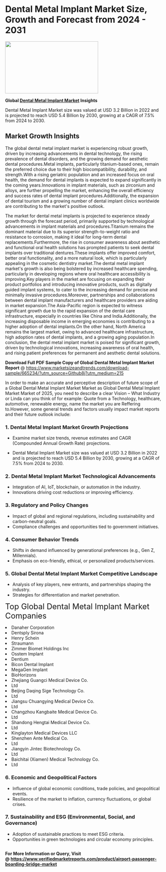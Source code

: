 <H1>Dental Metal Implant Market Size, Growth and Forecast from 2024 - 2031</H1><img class="aligncenter size-medium wp-image-584254" src="https://thirdeyenews.in/wp-content/uploads/2024/09/Global-Market-Research-300x168.jpeg" alt="" width="300" height="168" /><p><strong>Global&nbsp;<a href="https://www.marketsizeandtrends.com/download-sample/665234/?utm_source=Github8j?utm_medium=215">Dental Metal Implant Market</a> Insights</strong></p><p>Dental Metal Implant Market size was valued at USD 3.2 Billion in 2022 and is projected to reach USD 5.4 Billion by 2030, growing at a CAGR of 7.5% from 2024 to 2030.</p><p><h2>Market Growth Insights</h2> <p>The global dental metal implant market is experiencing robust growth, driven by increasing advancements in dental technology, the rising prevalence of dental disorders, and the growing demand for aesthetic dental procedures.Metal implants, particularly titanium-based ones, remain the preferred choice due to their high biocompatibility, durability, and strength.With a rising geriatric population and an increased focus on oral health, the demand for dental implants is expected to expand significantly in the coming years.Innovations in implant materials, such as zirconium and alloys, are further propelling the market, enhancing the overall efficiency and success rates of dental implant procedures.Additionally, the expansion of dental tourism and a growing number of dental implant clinics worldwide are contributing to the market's positive outlook.</p> <p>The market for dental metal implants is projected to experience steady growth through the forecast period, primarily supported by technological advancements in implant materials and procedures.Titanium remains the dominant material due to its superior strength-to-weight ratio and resistance to corrosion, making it ideal for long-term dental replacements.Furthermore, the rise in consumer awareness about aesthetic and functional oral health solutions has prompted patients to seek dental implants over traditional dentures.These implants offer improved comfort, better oral functionality, and a more natural look, which is particularly appealing in the cosmetic dentistry market.The dental metal implant market's growth is also being bolstered by increased healthcare spending, particularly in developing regions where oral healthcare accessibility is improving.Key players in the market are focusing on expanding their product portfolios and introducing innovative products, such as digitally guided implant systems, to cater to the increasing demand for precise and minimally invasive procedures.Moreover, partnerships and collaborations between dental implant manufacturers and healthcare providers are aiding in market expansion.The Asia-Pacific region is expected to witness significant growth due to the rapid expansion of the dental care infrastructure, especially in countries like China and India.Additionally, the increasing disposable income in emerging economies is contributing to a higher adoption of dental implants.On the other hand, North America remains the largest market, owing to advanced healthcare infrastructure, high adoption rates of dental implants, and a growing aging population.In conclusion, the dental metal implant market is poised for significant growth, driven by technological innovations, increasing awareness of oral health, and rising patient preferences for permanent and aesthetic dental solutions.</p> <p><span class=""><strong>Download Full PDF Sample Copy of Global Dental Metal Implant Market Report</strong> @ <a href="https://www.marketsizeandtrends.com/download-sample/665234/?utm_source=Github8j?utm_medium=215" target="_blank">https://www.marketsizeandtrends.com/download-sample/665234/?utm_source=Github8j?utm_medium=215</a></span></p><p>In order to make an accurate and perceptive description of future scope of a Global&nbsp;Dental Metal Implant Market Market as Global&nbsp;Dental Metal Implant Market Market of 2025, you need to describe a clear Vision &ndash; What Industry or Linda can you think of for example: Quote from a Technology, healthcare, automotive, renewable energy, name the market you are Reffering to.However, some general trends and factors usually impact market reports and their future outlook include:</p><h3>1.&nbsp;<strong>Dental Metal Implant Market Growth Projections</strong></h3><ul><li>Examine market size trends, revenue estimates and CAGR (Compounded Annual Growth Rate) projections.</li><li><p>Dental Metal Implant Market size was valued at USD 3.2 Billion in 2022 and is projected to reach USD 5.4 Billion by 2030, growing at a CAGR of 7.5% from 2024 to 2030.</p></li></ul><h3>2.&nbsp;<strong>Dental Metal Implant Market Technological Advancements</strong></h3><ul><li>Integration of AI, IoT, blockchain, or automation in the industry.</li><li>Innovations driving cost reductions or improving efficiency.</li></ul><h3>3.&nbsp;<strong>Regulatory and Policy Changes</strong></h3><ul><li>Impact of global and regional regulations, including sustainability and carbon-neutral goals.</li><li>Compliance challenges and opportunities tied to government initiatives.</li></ul><h3>4.&nbsp;<strong>Consumer Behavior Trends</strong></h3><ul><li>Shifts in demand influenced by generational preferences (e.g., Gen Z, Millennials).</li><li>Emphasis on eco-friendly, ethical, or personalized products/services.</li></ul><h3>5.&nbsp;<strong>Global Dental Metal Implant Market Competitive Landscape</strong></h3><ul><li>Analysis of key players, new entrants, and partnerships shaping the industry.</li><li>Strategies for differentiation and market penetration.</li></ul><p data-pm-slice="1 1 []"><span style="color: inherit; font-family: inherit; font-size: 25px;">Top Global Dental Metal Implant Market Companies</span></p><div class="" data-test-id=""><p><li>Danaher Corporation</li><li> Dentsply Sirona</li><li> Henry Schein</li><li> Straumann</li><li> Zimmer Biomet Holdings Inc</li><li> Osstem Implant</li><li> Dentium</li><li> Bicon Dental Implant</li><li> MegaGen Implant</li><li> BioHorizons</li><li> Zhejiang Guangci Medical Device Co.</li><li> Ltd</li><li> Beijing Daqing Sige Technology Co.</li><li> Ltd</li><li> Jiangsu Chuangying Medical Device Co.</li><li> Ltd</li><li> Changzhou Kangbaite Medical Device Co.</li><li> Ltd</li><li> Shandong Hengtai Medical Device Co.</li><li> Ltd</li><li> Kinglayton Medical Devices LLC</li><li> Shenzhen Ante Medical Co.</li><li> Ltd</li><li> Jiangyin Jintec Biotechnology Co.</li><li> Ltd</li><li> Baichitai (Xiamen) Medical Technology Co.</li><li> Ltd</li></p></div><h3>6.&nbsp;<strong>Economic and Geopolitical Factors</strong></h3><ul><li>Influence of global economic conditions, trade policies, and geopolitical events.</li><li>Resilience of the market to inflation, currency fluctuations, or global crises.</li></ul><h3>7.&nbsp;<strong>Sustainability and ESG (Environmental, Social, and Governance)</strong></h3><ul><li>Adoption of sustainable practices to meet ESG criteria.</li><li>Opportunities in green technologies and circular economy principles.</li></ul><h2><strong style="font-size: 14px;">For More Information or Query, Visit @&nbsp;</strong><a style="background-color: #ffffff; font-size: 14px;" href="https://www.marketsizeandtrends.com/report/dental-metal-implant-market/" target="_blank">https://www.verifiedmarketreports.com/product/airport-passenger-boarding-bridge-market</a></h2>